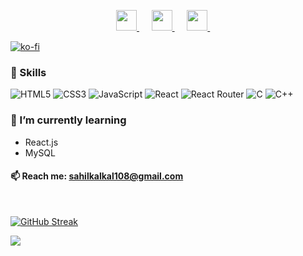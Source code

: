 

 







<!-- Social icons section -->
<p align="center" >
  <a href="https://www.instagram.com/sahil.kalkal_" >
<img height="33px" src="https://github.com/sahilkalkal/social-icons/blob/master/SVG/Color/Instagram.svg"></img>
  </a>
   &#8287;&#8287;&#8287;&#8287;
   <a href="https://www.linkedin.com/in/sahil810/">
<img height="33px" src="https://github.com/sahilkalkal/social-icons/blob/master/SVG/Color/LinkedIN.svg"></img>
</a>
 &#8287;&#8287;&#8287;&#8287;
 <a href="https://twitter.com/sahilkalkal_">
<img height="33px" src="https://github.com/sahilkalkal/social-icons/blob/master/SVG/Color/Twitter.svg"></img>
</a>
&#8287;&#8287;&#8287;&#8287;

 
</p>

[![ko-fi](https://ko-fi.com/img/githubbutton_sm.svg)](https://ko-fi.com/V7V8IH63I)
     




### 🚀 Skills 
![HTML5](https://img.shields.io/badge/html5-%23E34F26.svg?style=for-the-badge&logo=html5&logoColor=white)
![CSS3](https://img.shields.io/badge/css3-%231572B6.svg?style=for-the-badge&logo=css3&logoColor=white)
![JavaScript](https://img.shields.io/badge/javascript-%23323330.svg?style=for-the-badge&logo=javascript&logoColor=%23F7DF1E)
![React](https://img.shields.io/badge/react-%2320232a.svg?style=for-the-badge&logo=react&logoColor=%2361DAFB)
![React Router](https://img.shields.io/badge/React_Router-CA4245?style=for-the-badge&logo=react-router&logoColor=white)
![C](https://img.shields.io/badge/c-%2300599C.svg?style=for-the-badge&logo=c&logoColor=white)
![C++](https://img.shields.io/badge/c++-%2300599C.svg?style=for-the-badge&logo=c%2B%2B&logoColor=white)






<!--  ### 🔭 I’m currently working on -->
<!--  - [Resume Hub](https://sahilkalkal.github.io/resume-hub) -->
 
 
### 🌱 I’m currently learning
- React.js
- MySQL

#### 📫 Reach me: sahilkalkal108@gmail.com
 
<br/>

[![GitHub Streak](https://streak-stats.demolab.com?user=sahilkalkal9&theme=dark)](https://git.io/streak-stats)



![](https://komarev.com/ghpvc/?username=sahilkalkal)

 

